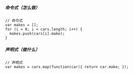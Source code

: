 ##### 命令式（怎么做）

```
// 命令式
var makes = [];
for (i = 0; i < cars.length; i++) {
  makes.push(cars[i].make);
}
```

##### 声明式（做什么）

```
// 声明式
var makes = cars.map(function(car){ return car.make; });
```